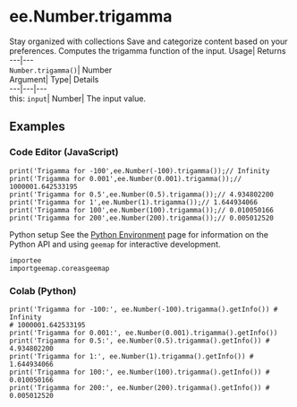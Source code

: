  
#  ee.Number.trigamma 
Stay organized with collections  Save and categorize content based on your preferences. 
Computes the trigamma function of the input. Usage| Returns  
---|---  
`Number.trigamma()`| Number  
Argument| Type| Details  
---|---|---  
this: `input`| Number| The input value.  
## Examples
### Code Editor (JavaScript)
```
print('Trigamma for -100',ee.Number(-100).trigamma());// Infinity
print('Trigamma for 0.001',ee.Number(0.001).trigamma());// 1000001.642533195
print('Trigamma for 0.5',ee.Number(0.5).trigamma());// 4.934802200
print('Trigamma for 1',ee.Number(1).trigamma());// 1.644934066
print('Trigamma for 100',ee.Number(100).trigamma());// 0.010050166
print('Trigamma for 200',ee.Number(200).trigamma());// 0.005012520
```

Python setup
See the [ Python Environment](https://developers.google.com/earth-engine/guides/python_install) page for information on the Python API and using `geemap` for interactive development.
```
importee
importgeemap.coreasgeemap
```

### Colab (Python)
```
print('Trigamma for -100:', ee.Number(-100).trigamma().getInfo()) # Infinity
# 1000001.642533195
print('Trigamma for 0.001:', ee.Number(0.001).trigamma().getInfo())
print('Trigamma for 0.5:', ee.Number(0.5).trigamma().getInfo()) # 4.934802200
print('Trigamma for 1:', ee.Number(1).trigamma().getInfo()) # 1.644934066
print('Trigamma for 100:', ee.Number(100).trigamma().getInfo()) # 0.010050166
print('Trigamma for 200:', ee.Number(200).trigamma().getInfo()) # 0.005012520
```

